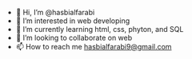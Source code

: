 - 👋 Hi, I’m @hasbialfarabi
- 👀 I’m interested in web developing
- 🌱 I’m currently learning html, css, phyton, and SQL
- 💞️ I’m looking to collaborate on web
- 📫 How to reach me hasbialfarabi9@gmail.com

<!---
hasbialfarabi/hasbialfarabi is a ✨ special ✨ repository because its `README.md` (this file) appears on your GitHub profile.
You can click the Preview link to take a look at your changes.
--->
